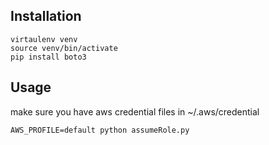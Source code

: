 
## Installation ##

```
virtaulenv venv
source venv/bin/activate
pip install boto3
```

## Usage ##

make sure you have aws credential files in ~/.aws/credential

`AWS_PROFILE=default python assumeRole.py`
